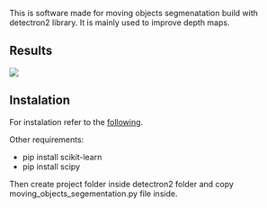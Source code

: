 This is software made for moving objects segmenatation build with detectron2 library. It is mainly used to improve depth maps.

## Results
![](https://github.com/01Cramer/moving-objects-segmentation/blob/main/test_on_sample_8.gif)

## Instalation
For instalation refer to the [following](https://detectron2.readthedocs.io/en/latest/tutorials/install.html).

Other requirements:
- pip install scikit-learn
- pip install scipy

Then create project folder inside detectron2 folder and copy moving_objects_segementation.py file inside.



